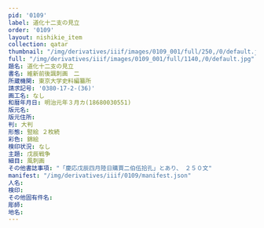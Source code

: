 ```yaml
---
pid: '0109'
label: 道化十二支の見立
order: '0109'
layout: nishikie_item
collection: qatar
thumbnail: "/img/derivatives/iiif/images/0109_001/full/250,/0/default.jpg"
full: "/img/derivatives/iiif/images/0109_001/full/1140,/0/default.jpg"
題名: 道化十二支の見立
書名: 維新前後諷刺画　二
所蔵機関: 東京大学史料編纂所
請求記号: '0380-17-2-(36)'
画工名: なし
和暦年月日: 明治元年３月カ(18680030551)
版元名: 
版元住所: 
判: 大判
形態: 竪絵 ２枚続
彩色: 錦絵
検印状況: なし
主題: 戊辰戦争
細目: 風刺画
その他書誌事項: "「慶応戊辰四月陸日購賈二伯伍拾孔」とあり、　２５０文"
manifest: "/img/derivatives/iiif/0109/manifest.json"
人名: 
検印: 
その他固有件名: 
彫師: 
地名: 
---
```

